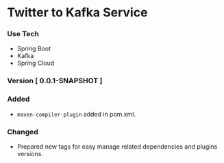 # Twitter to Kafka Service

### Use Tech
- Spring Boot
- Kafka
- Spring Cloud

### Version [ 0.0.1-SNAPSHOT ]

### Added
- `maven-compiler-plugin`  added in pom.xml.

### Changed
- Prepared new tags for easy manage related dependencies and plugins versions.
